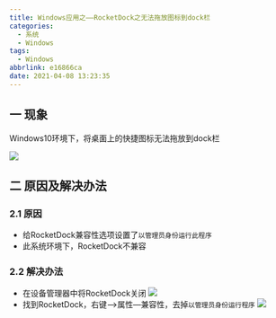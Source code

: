 ```yaml
---
title: Windows应用之——RocketDock之无法拖放图标到dock栏
categories:
  - 系统
  - Windows
tags:
  - Windows
abbrlink: e16866ca
date: 2021-04-08 13:23:35
---
```

## 一 现象

Windows10环境下，将桌面上的快捷图标无法拖放到dock栏

![][1]

<!--more-->

## 二 原因及解决办法

### 2.1 原因

* 给RocketDock兼容性选项设置了`以管理员身份运行此程序`
* 此系统环境下，RocketDock不兼容

### 2.2 解决办法

* 在设备管理器中将RocketDock关闭
![][2]
* 找到RocketDock，右键—>属性—兼容性，去掉`以管理员身份运行程序`
![][3]


[1]:https://cdn.jsdelivr.net/gh/PGzxc/CDN/blog-windows/windows-rocketdock-move-unable.gif
[2]:https://cdn.jsdelivr.net/gh/PGzxc/CDN/blog-windows/windows-rocketdock-manager-close.png
[3]:https://cdn.jsdelivr.net/gh/PGzxc/CDN/blog-windows/windows-rocketdock-compatible-move.png